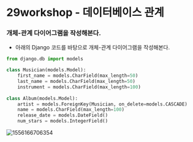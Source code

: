 # 29workshop - 데이터베이스 관계

### 개체-관계 다이어그램을 작성해본다.

* 아래의 Django 코드를 바탕으로 개체-관계 다이어그램을 작성해본다.

```python
from django.db import models

class Musician(models.Model):
    first_name = models.CharField(max_length=50)
    last_name = models.CharField(max_length=50)
    instrument = models.CharField(max_length=100)
    
class Album(models.Model):
    artist = models.ForeignKey(Musician, on_delete=models.CASCADE)
    name = models.CharField(max_length=100)
    release_date = models.DateField()
    num_stars = models.IntegerField()
```

![1556166706354](C:\Users\student\AppData\Roaming\Typora\typora-user-images\1556166706354.png)